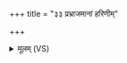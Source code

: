 +++
title = "३३ प्रभ्राजमानां हरिणीम्"

+++
<details><summary>मूलम् (VS)</summary>

प्र॒भ्राज॑मानां॒ हरि॑णीं॒ यश॑सा सं॒परी॑वृताम्।  
पुरं॑ हिर॒ण्ययीं॒ ब्रह्मा वि॑वे॒शाप॑राजिताम् ॥
</details>